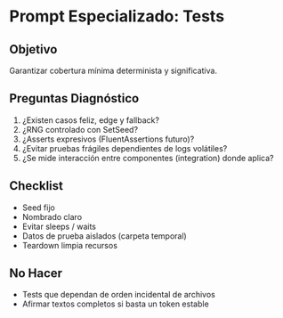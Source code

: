 # Prompt Especializado: Tests

## Objetivo
Garantizar cobertura mínima determinista y significativa.

## Preguntas Diagnóstico
1. ¿Existen casos feliz, edge y fallback?
2. ¿RNG controlado con SetSeed?
3. ¿Asserts expresivos (FluentAssertions futuro)?
4. ¿Evitar pruebas frágiles dependientes de logs volátiles?
5. ¿Se mide interacción entre componentes (integration) donde aplica?

## Checklist
- Seed fijo
- Nombrado claro
- Evitar sleeps / waits
- Datos de prueba aislados (carpeta temporal)
- Teardown limpia recursos

## No Hacer
- Tests que dependan de orden incidental de archivos
- Afirmar textos completos si basta un token estable
